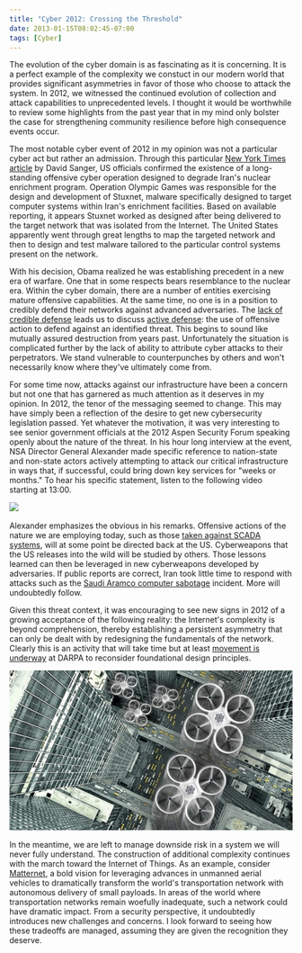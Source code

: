 ```yaml
---
title: "Cyber 2012: Crossing the Threshold"
date: 2013-01-15T08:02:45-07:00
tags: [Cyber]
---
```

The evolution of the cyber domain is as fascinating as it is concerning. It is a perfect example of the complexity we constuct in our modern world that provides significant asymmetries in favor of those who choose to attack the system. In 2012, we witnessed the continued evolution of collection and attack capabilities to unprecedented levels. I thought it would be worthwhile to review some highlights from the past year that in my mind only bolster the case for strengthening community resilience before high consequence events occur.

The most notable cyber event of 2012 in my opinion was not a particular cyber act but rather an admission. Through this particular [New York Times article](http://www.nytimes.com/2012/06/01/world/middleeast/obama-ordered-wave-of-cyberattacks-against-iran.html) by David Sanger, US officials confirmed the existence of a long-standing offensive cyber operation designed to degrade Iran's nuclear enrichment program. Operation Olympic Games was responsible for the design and development of Stuxnet, malware specifically designed to target computer systems within Iran's enrichment facilities. Based on available reporting, it appears Stuxnet worked as designed after being delivered to the target network that was isolated from the Internet. The United States apparently went through great lengths to map the targeted network and then to design and test malware tailored to the particular control systems present on the network.

With his decision, Obama realized he was establishing precedent in a new era of warfare. One that in some respects bears resemblance to the nuclear era. Within the cyber domain, there are a number of entities exercising mature offensive capabilities. At the same time, no one is in a position to credibly defend their networks against advanced adversaries. The [lack of credible defense](http://www.nytimes.com/2013/01/01/technology/antivirus-makers-work-on-software-to-catch-malware-more-effectively.html) leads us to discuss [active defense](http://searchsecurity.techtarget.com/news/2240169976/Gary-McGraw-Proactive-defense-prudent-alternative-to-cyberwarfare): the use of offensive action to defend against an identified threat. This begins to sound like mutually assured destruction from years past. Unfortunately the situation is complicated further by the lack of ability to attribute cyber attacks to their perpetrators. We stand vulnerable to counterpunches by others and won't necessarily know where they've ultimately come from.

For some time now, attacks against our infrastructure have been a concern but not one that has garnered as much attention as it deserves in my opinion. In 2012, the tenor of the messaging seemed to change. This may have simply been a reflection of the desire to get new cybersecurity legislation passed. Yet whatever the motivation, it was very interesting to see senior government officials at the 2012 Aspen Security Forum speaking openly about the nature of the threat. In his hour long interview at the event, NSA Director General Alexander made specific reference to nation-state and non-state actors actively attempting to attack our critical infrastructure in ways that, if successful, could bring down key services for "weeks or months." To hear his specific statement, listen to the following video starting at 13:00.

[![](http://img.youtube.com/vi/rtvi_RiFzOc/0.jpg)](https://www.youtube.com/watch?v=rtvi_RiFzOc&t=13m)

Alexander emphasizes the obvious in his remarks. Offensive actions of the nature we are employing today, such as those [taken against SCADA systems](http://threatpost.com/en_us/blogs/dhs-warns-ics-scada-owners-about-increase-malicious-activity-102912#.UJAKBLT9w4c.twitter), will at some point be directed back at the US. Cyberweapons that the US releases into the wild will be studied by others. Those lessons learned can then be leveraged in new cyberweapons developed by adversaries. If public reports are correct, Iran took little time to respond with attacks such as the [Saudi Aramco computer sabotage](http://www.nytimes.com/2012/10/24/business/global/cyberattack-on-saudi-oil-firm-disquiets-us.html?pagewanted=all&pagewanted=print) incident. More will undoubtedly follow.

Given this threat context, it was encouraging to see new signs in 2012 of a growing acceptance of the following reality: the Internet's complexity is beyond comprehension, thereby establishing a persistent asymmetry that can only be dealt with by redesigning the fundamentals of the network. Clearly this is an activity that will take time but at least [movement is underway](http://www.nytimes.com/2012/10/30/science/rethinking-the-computer-at-80.html?pagewanted=1&pagewanted=all) at DARPA to reconsider foundational design principles.

![](MatterNet.jpg)

In the meantime, we are left to manage downside risk in a system we will never fully understand. The construction of additional complexity continues with the march toward the Internet of Things. As an example, consider [Matternet](http://matternet.us/our-vision/), a bold vision for leveraging advances in unmanned aerial vehicles to dramatically transform the world's transportation network with autonomous delivery of small payloads. In areas of the world where transportation networks remain woefully inadequate, such a network could have dramatic impact. From a security perspective, it undoubtedly introduces new challenges and concerns. I look forward to seeing how these tradeoffs are managed, assuming they are given the recognition they deserve.
